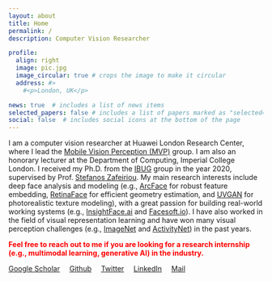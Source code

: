 ```yaml
---
layout: about
title: Home
permalink: /
description: Computer Vision Researcher

profile:
  align: right
  image: pic.jpg
  image_circular: true # crops the image to make it circular
  address: #>
    #<p>London, UK</p>

news: true  # includes a list of news items
selected_papers: false # includes a list of papers marked as "selected={true}"
social: false  # includes social icons at the bottom of the page
---
```


I am a computer vision researcher at Huawei London Research Center, where I lead the [Mobile Vision Perception (MVP)](https://jiankangdeng.github.io/team/) group. I am also an honorary lecturer at the Department of Computing, Imperial College London.
I received my Ph.D. from the [IBUG](https://ibug.doc.ic.ac.uk/home) group in the year 2020, supervised by Prof. [Stefanos Zafeiriou](https://wp.doc.ic.ac.uk/szafeiri/). 
My main research interests include deep face analysis and modeling (e.g., [ArcFace](https://openaccess.thecvf.com/content_CVPR_2019/papers/Deng_ArcFace_Additive_Angular_Margin_Loss_for_Deep_Face_Recognition_CVPR_2019_paper.pdf) for robust feature embedding, [RetinaFace](https://openaccess.thecvf.com/content_CVPR_2020/papers/Deng_RetinaFace_Single-Shot_Multi-Level_Face_Localisation_in_the_Wild_CVPR_2020_paper.pdf) for efficient geometry estimation, and [UVGAN](https://openaccess.thecvf.com/content_cvpr_2018/papers/Deng_UV-GAN_Adversarial_Facial_CVPR_2018_paper.pdf) for photorealistic texture modeling), with a great passion for building real-world working systems (e.g., [InsightFace.ai](http://insightface.ai/) and [Facesoft.io](https://craft.co/facesoft)). I have also worked in the field of visual representation learning and have won many visual perception challenges (e.g., [ImageNet](https://image-net.org/challenges/beyond_ilsvrc) and [ActivityNet](http://activity-net.org/challenges/2017/program.html)) in the past years. 

<span style="color:red"> **Feel free to reach out to me if you are looking for a research internship (e.g., multimodal learning, generative AI) in the industry.** </span>

<a href="https://scholar.google.com/citations?user=Z_UoQFsAAAAJ&hl=en" target="_blank" style="margin-right: 15px"><i class="ai ai-google-scholar ai-lg"></i> Google Scholar</a>
<a href="https://github.com/jiankangdeng" target="_blank" style="margin-right: 15px"><i class="fab fa-github fa-lg"></i> Github</a>
<a href="https://twitter.com/jiankangdeng" target="_blank" style="margin-right: 15px"><i class="fab fa-twitter fa-lg"></i> Twitter</a>
<a href="https://www.linkedin.com/in/jiankangdeng" target="_blank" style="margin-right: 15px"><i class="fab fa-linkedin fa-lg"></i> LinkedIn</a>
<a href="mailto:jiankangdeng@gmail.com" style="margin-right: 15px"><i class="far fa-envelope-open fa-lg"></i> Mail</a>

